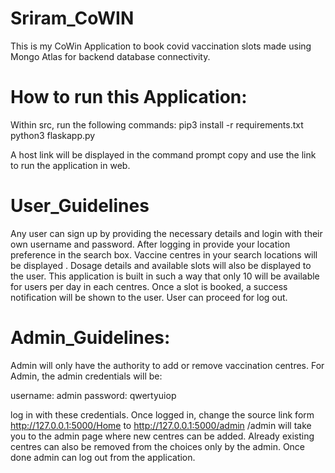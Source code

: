 # Sriram_CoWIN
This is my CoWin Application to book covid vaccination slots made using Mongo Atlas for backend database connectivity.

# How to run this Application:

Within src, run the following commands:
    pip3 install -r requirements.txt
    python3 flaskapp.py

A host link will be displayed in the command prompt
copy and use the link to run the application in web.
    

# User_Guidelines

Any user can sign up by providing the necessary details and login with their own username and password.
After logging in provide your location preference in the search box.
Vaccine centres in your search locations will be displayed .
Dosage details and available slots will also be displayed to the user.
This application is built in such a way that only 10 will be available for users per day in each centres.
Once a slot is booked, a success notification will be shown to the user.
User can proceed for log out.

# Admin_Guidelines:

Admin will only have the authority to add or remove vaccination centres.
For Admin, the admin credentials will be:

username: admin
password: qwertyuiop

log in with these credentials.
Once logged in, change the source link form http://127.0.0.1:5000/Home to http://127.0.0.1:5000/admin
/admin will take you to the admin page where new centres can be added.
Already existing centres can also be removed from the choices only by the admin.
Once done admin can log out from the application.
